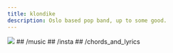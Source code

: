 ```yaml
---
title: klondike
description: Oslo based pop band, up to some good.
---
```

<img src="https://havn.blog/uploads/2024/fellesbilde-liggendeweb.webp">
## /music
## /insta
## /chords_and_lyrics